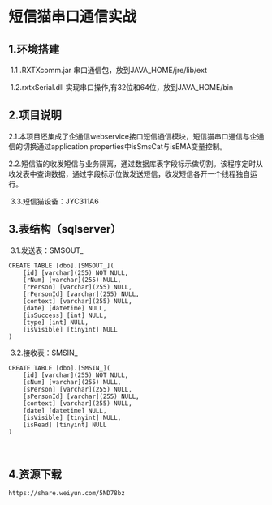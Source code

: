 # 短信猫串口通信实战

## 1.环境搭建

​    1.1 .RXTXcomm.jar 串口通信包，放到JAVA_HOME/jre/lib/ext 

​    1.2.rxtxSerial.dll 实现串口操作,有32位和64位，放到JAVA_HOME/bin

## 2.项目说明

​	2.1.本项目还集成了企通信webservice接口短信通信模块，短信猫串口通信与企通信的切换通过application.properties中isSmsCat与isEMA变量控制。

​	2.2.短信猫的收发短信与业务隔离，通过数据库表字段标示做切割。该程序定时从收发表中查询数据，通过字段标示位做发送短信，收发短信各开一个线程独自运行。

​	3.3.短信猫设备：JYC311A6

## 3.表结构（sqlserver）

​	3.1.发送表：SMSOUT_

```mssql
CREATE TABLE [dbo].[SMSOUT_](
    [id] [varchar](255) NOT NULL,
    [rNum] [varchar](255) NULL,
    [rPerson] [varchar](255) NULL,
    [rPersonId] [varchar](255) NULL,
    [context] [varchar](255) NULL,
    [date] [datetime] NULL,
    [isSuccess] [int] NULL,
    [type] [int] NULL,
    [isVisible] [tinyint] NULL
)
```
​	3.2.接收表：SMSIN_

```mssql
CREATE TABLE [dbo].[SMSIN_](
    [id] [varchar](255) NOT NULL,
    [sNum] [varchar](255) NULL,
    [sPerson] [varchar](255) NULL,
    [sPersonId] [varchar](255) NULL,
    [context] [varchar](255) NULL,
    [date] [datetime] NULL,
    [isVisible] [tinyint] NULL,
    [isRead] [tinyint] NULL
)
```
​	
## 4.资源下载
    https://share.weiyun.com/5ND78bz

